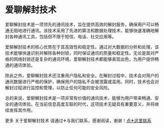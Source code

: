# 爱聊解封技术

爱聊解封技术是一项领先的通讯技术，旨在提供高效的解封服务，确保用户可以畅通无阻地进行通讯。该技术采用了先进的算法和数据处理技术，能够快速准确地解封各种通讯工具，包括但不限于短信、电话、社交应用等。

爱聊解封技术的核心优势在于其高效性和稳定性。通过对大数据的分析和处理，该技术能够快速识别并解除各种封锁，同时保证通讯的质量和稳定性。无论是面对严格的网络封锁还是复杂的通讯环境，爱聊解封技术都能够表现出色，为用户提供畅通的通讯体验。

除此之外，爱聊解封技术还注重用户隐私和安全。在解封过程中，技术会对用户的通讯数据进行严格的保护，确保用户的隐私不会被泄露或滥用。同时，技术也会对解封过程进行监控和管理，以防止任何可能的安全风险。

总的来说，爱聊解封技术是一项非常有价值的通讯技术，能够为用户带来畅通、安全的通讯体验。在当前信息高度互联的时代，这项技术无疑具有重要意义，并将继续发挥其作用。

更多 关于爱聊解封技术 请通过✈与我们联系，感谢阅读，谢谢！[点✈这里联系](https://a.k02.cc)